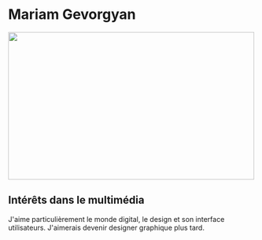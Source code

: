 <!DOCTYPE html>
<html lang="fr">
<head>
    <meta charset="UTF-8">
    <meta name="viewport" content="width=device-width, initial-scale=1.0">
</head>
<body>
    <h1>Mariam Gevorgyan</h1>
    <img src= "https://th.bing.com/th/id/OIP.l8PsSBtdqsNAp0nuu_7zFQHaEK?w=314&h=180&c=7&r=0&o=5&pid=1.7" width="500" height="300">
    <h2>Intérêts dans le multimédia</h2>
    <p>J'aime particulièrement le monde digital, le design et son interface utilisateurs. J'aimerais devenir designer graphique plus tard.</p>
</body>
</html>
